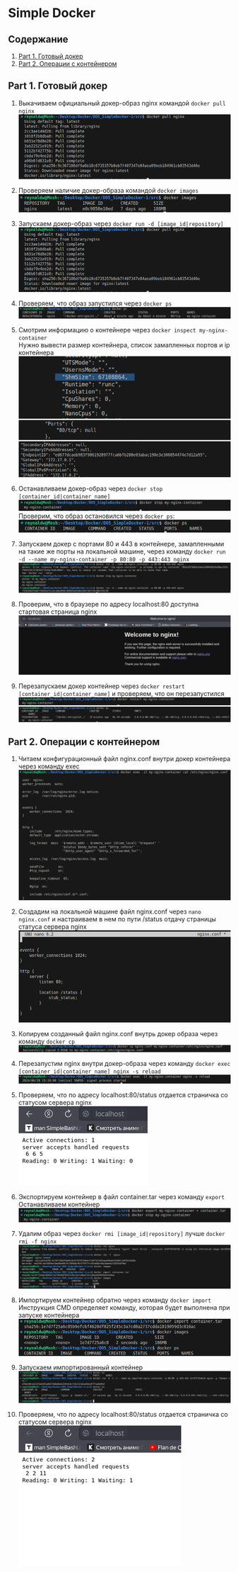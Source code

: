 # Simple Docker

## Содержание
1. [Part 1. Готовый докер](#part-1-готовый-докер)
2. [Part 2. Операции с контейнером](#part-2-операции-с-контейнером)


## Part 1. Готовый докер

1. Выкачиваем официальный докер-образ nginx командой ```docker pull nginx```<br>
![alt text](screens/image.png)

2. Проверяем наличие докер-образа командой ```docker images```<br>
![alt text](screens/image01.png)

3. Запускаем докер-образ через ```docker run -d [image_id|repository]```<br>
![alt text](screens/image.png)

4. Проверяем, что образ запустился через ```docker ps```<br>
![alt text](screens/image-1.png)

5. Смотрим информацию о контейнере через ```docker inspect my-nginx-container```<br>
Нужно вывести размер контейнера, список замапленных портов и ip контейнера<br>
![alt text](screens/image-2.png)
![alt text](screens/image-3.png)
![alt text](screens/image-4.png)

6. Останавливаем докер-образ через ```docker stop [container_id|container_name]```<br>
![alt text](screens/image-5.png)
Проверим, что образ остановился через ```docker ps```:<br>
![alt text](screens/image-6.png)

7. Запускаем докер с портами 80 и 443 в контейнере, замапленными на такие же порты на локальной машине, через команду ```docker run -d --name my-nginx-container -p 80:80 -p 443:443 nginx```<br>
![alt text](screens/image-7.png)

8. Проверим, что в браузере по адресу localhost:80 доступна стартовая страница nginx<br>
![alt text](screens/image-15.png)

9. Перезапускаем докер контейнер через ```docker restart [container_id|container_name]``` и проверяем, что он перезапустился<br>
![alt text](screens/image-9.png)
![alt text](screens/image-10.png)

## Part 2. Операции с контейнером

1. Читаем конфигурационный файл nginx.conf внутри докер контейнера через команду exec<br>
![alt text](screens/image-14.png)

2. Создадим на локальной машине файл nginx.conf через ```nano nginx.conf```
и настраиваем в нем по пути /status отдачу страницы статуса сервера nginx<br>
![alt text](screens/image-17.png)

3. Копируем созданный файл nginx.conf внутрь докер образа через команду ```docker cp```<br>
![alt text](screens/image-16.png)

4. Перезапустим nginx внутри докер-образа через команду ```docker exec [container_id|container_name] nginx -s reload```<br>
![alt text](screens/image-18.png)

5. Проверяем, что по адресу localhost:80/status отдается страничка со статусом сервера nginx<br>
![alt text](screens/image-20.png)

6. Экспортируем контейнер в файл container.tar через команду ```export```
Останавливаем контейнер<br>
![alt text](screens/image-19.png)

7. Удалим образ через ```docker rmi [image_id|repository]``` лучше ```docker rmi -f nginx```<br>
![alt text](screens/image-12.png)

8. Импортируем контейнер обратно через команду ```docker import ```
Инструкция CMD определяет команду, которая будет выполнена при запуске контейнера<br>
![alt text](screens/image-24.png)<br>

9. Запускаем импортированный контейнер<br>
![alt text](screens/image-23.png)

10. Проверяем, что по адресу localhost:80/status отдается страничка со статусом сервера nginx<br>
![alt text](screens/image-25.png)<br>